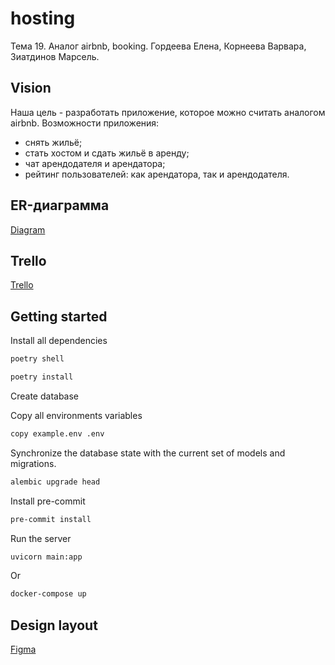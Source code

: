 # hosting
Тема 19. Аналог airbnb, booking.
Гордеева Елена, Корнеева Варвара, Зиатдинов Марсель.
## Vision
Наша цель - разработать приложение, которое можно считать аналогом airbnb.
Возможности приложения:
- снять жильё;
- стать хостом и сдать жильё в аренду;
- чат арендодателя и арендатора;
- рейтинг пользователей: как арендатора, так и арендодателя.


## ER-диаграмма
[Diagram](https://online.visual-paradigm.com/community/share/untitled-xn5l9vwds)

## Trello
[Trello](https://trello.com/b/XMIy5th2/hosting)

## Getting started

Install all dependencies

```bash
poetry shell
```

```bash
poetry install
```

Create database


Copy all environments variables


```bash
copy example.env .env
```

Synchronize the database state with the current set of models and migrations.

```bash
alembic upgrade head
```

Install pre-commit

```bash
pre-commit install
```

Run the server

```bash
uvicorn main:app
```


Or

```bash
docker-compose up
```

## Design layout
[Figma](https://www.figma.com/file/ojhuuUbVw3gAGSFp4VfX20/hosting?node-id=0%3A1)
